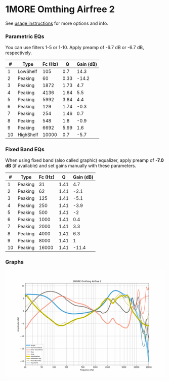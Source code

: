 # 1MORE Omthing Airfree 2
See [usage instructions](https://github.com/jaakkopasanen/AutoEq#usage) for more options and info.

### Parametric EQs
You can use filters 1-5 or 1-10. Apply preamp of -6.7 dB or -6.7 dB, respectively.

|   # | Type      |   Fc (Hz) |    Q |   Gain (dB) |
|-----|-----------|-----------|------|-------------|
|   1 | LowShelf  |       105 | 0.7  |        14.3 |
|   2 | Peaking   |        60 | 0.33 |       -14.2 |
|   3 | Peaking   |      1872 | 1.73 |         4.7 |
|   4 | Peaking   |      4136 | 1.64 |         5.5 |
|   5 | Peaking   |      5992 | 3.84 |         4.4 |
|   6 | Peaking   |       129 | 1.74 |        -0.3 |
|   7 | Peaking   |       254 | 1.46 |         0.7 |
|   8 | Peaking   |       548 | 1.8  |        -0.9 |
|   9 | Peaking   |      6692 | 5.99 |         1.6 |
|  10 | HighShelf |     10000 | 0.7  |        -5.7 |

### Fixed Band EQs
When using fixed band (also called graphic) equalizer, apply preamp of **-7.0 dB** (if available) and set gains manually with these parameters.

|   # | Type    |   Fc (Hz) |    Q |   Gain (dB) |
|-----|---------|-----------|------|-------------|
|   1 | Peaking |        31 | 1.41 |         4.7 |
|   2 | Peaking |        62 | 1.41 |        -2.1 |
|   3 | Peaking |       125 | 1.41 |        -5.1 |
|   4 | Peaking |       250 | 1.41 |        -3.9 |
|   5 | Peaking |       500 | 1.41 |        -2   |
|   6 | Peaking |      1000 | 1.41 |         0.4 |
|   7 | Peaking |      2000 | 1.41 |         3.3 |
|   8 | Peaking |      4000 | 1.41 |         6.3 |
|   9 | Peaking |      8000 | 1.41 |         1   |
|  10 | Peaking |     16000 | 1.41 |       -11.4 |

### Graphs
![](./1MORE%20Omthing%20Airfree%202.png)
